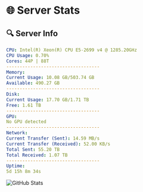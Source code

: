 # 🌐 Server Stats
## 🔍 Server Info
```yaml
CPU: Intel(R) Xeon(R) CPU E5-2699 v4 @ 1285.20GHz
CPU Usage: 0.70%
Cores: 44P | 88T
-----------------------------------
Memory:
Current Usage: 10.08 GB/503.74 GB
Available: 490.27 GB
-----------------------------------
Disk:
Current Usage: 17.70 GB/1.71 TB
Free: 1.61 TB
-----------------------------------
GPU:
No GPU detected
-----------------------------------
Network:
Current Transfer (Sent): 14.59 MB/s
Current Transfer (Received): 52.00 KB/s
Total Sent: 55.20 TB
Total Received: 1.07 TB
-----------------------------------
Uptime:
5d 15h 8m 34s
```
![GitHub Stats](https://img.shields.io/badge/Updated-2025-02-13_13:51:52-blue)